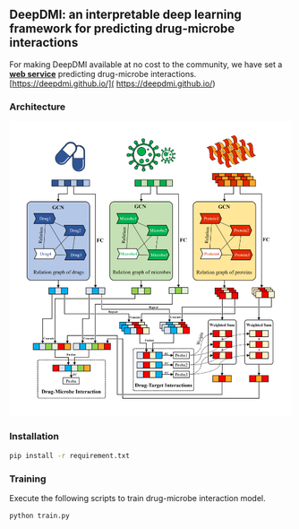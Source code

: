 ## DeepDMI: an interpretable deep learning framework for predicting drug-microbe interactions

For making DeepDMI available at no cost to the community, we have set a **[web service](https://deepdmi.github.io/)** predicting drug-microbe interactions. 
[https://deepdmi.github.io/]( https://deepdmi.github.io/)




### Architecture   
![](/img/deepdmi.png)

### Installation
```bash
pip install -r requirement.txt
```

### Training
Execute the following scripts to train drug-microbe interaction model.
```bash
python train.py
```




